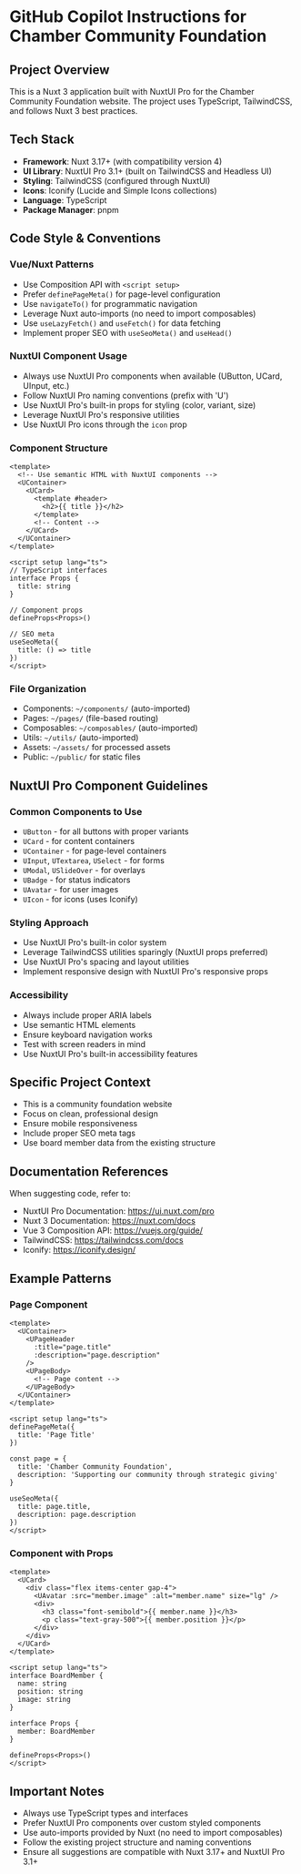 # GitHub Copilot Instructions for Chamber Community Foundation

## Project Overview
This is a Nuxt 3 application built with NuxtUI Pro for the Chamber Community Foundation website. The project uses TypeScript, TailwindCSS, and follows Nuxt 3 best practices.

## Tech Stack
- **Framework**: Nuxt 3.17+ (with compatibility version 4)
- **UI Library**: NuxtUI Pro 3.1+ (built on TailwindCSS and Headless UI)
- **Styling**: TailwindCSS (configured through NuxtUI)
- **Icons**: Iconify (Lucide and Simple Icons collections)
- **Language**: TypeScript
- **Package Manager**: pnpm

## Code Style & Conventions

### Vue/Nuxt Patterns
- Use Composition API with `<script setup>`
- Prefer `definePageMeta()` for page-level configuration
- Use `navigateTo()` for programmatic navigation
- Leverage Nuxt auto-imports (no need to import composables)
- Use `useLazyFetch()` and `useFetch()` for data fetching
- Implement proper SEO with `useSeoMeta()` and `useHead()`

### NuxtUI Component Usage
- Always use NuxtUI Pro components when available (UButton, UCard, UInput, etc.)
- Follow NuxtUI Pro naming conventions (prefix with 'U')
- Use NuxtUI Pro's built-in props for styling (color, variant, size)
- Leverage NuxtUI Pro's responsive utilities
- Use NuxtUI Pro icons through the `icon` prop

### Component Structure
```vue
<template>
  <!-- Use semantic HTML with NuxtUI components -->
  <UContainer>
    <UCard>
      <template #header>
        <h2>{{ title }}</h2>
      </template>
      <!-- Content -->
    </UCard>
  </UContainer>
</template>

<script setup lang="ts">
// TypeScript interfaces
interface Props {
  title: string
}

// Component props
defineProps<Props>()

// SEO meta
useSeoMeta({
  title: () => title
})
</script>
```

### File Organization
- Components: `~/components/` (auto-imported)
- Pages: `~/pages/` (file-based routing)
- Composables: `~/composables/` (auto-imported)
- Utils: `~/utils/` (auto-imported)
- Assets: `~/assets/` for processed assets
- Public: `~/public/` for static files

## NuxtUI Pro Component Guidelines

### Common Components to Use
- `UButton` - for all buttons with proper variants
- `UCard` - for content containers
- `UContainer` - for page-level containers
- `UInput`, `UTextarea`, `USelect` - for forms
- `UModal`, `USlideOver` - for overlays
- `UBadge` - for status indicators
- `UAvatar` - for user images
- `UIcon` - for icons (uses Iconify)

### Styling Approach
- Use NuxtUI Pro's built-in color system
- Leverage TailwindCSS utilities sparingly (NuxtUI props preferred)
- Use NuxtUI Pro's spacing and layout utilities
- Implement responsive design with NuxtUI Pro's responsive props

### Accessibility
- Always include proper ARIA labels
- Use semantic HTML elements
- Ensure keyboard navigation works
- Test with screen readers in mind
- Use NuxtUI Pro's built-in accessibility features

## Specific Project Context
- This is a community foundation website
- Focus on clean, professional design
- Ensure mobile responsiveness
- Include proper SEO meta tags
- Use board member data from the existing structure

## Documentation References
When suggesting code, refer to:
- NuxtUI Pro Documentation: https://ui.nuxt.com/pro
- Nuxt 3 Documentation: https://nuxt.com/docs
- Vue 3 Composition API: https://vuejs.org/guide/
- TailwindCSS: https://tailwindcss.com/docs
- Iconify: https://iconify.design/

## Example Patterns

### Page Component
```vue
<template>
  <UContainer>
    <UPageHeader 
      :title="page.title" 
      :description="page.description" 
    />
    <UPageBody>
      <!-- Page content -->
    </UPageBody>
  </UContainer>
</template>

<script setup lang="ts">
definePageMeta({
  title: 'Page Title'
})

const page = {
  title: 'Chamber Community Foundation',
  description: 'Supporting our community through strategic giving'
}

useSeoMeta({
  title: page.title,
  description: page.description
})
</script>
```

### Component with Props
```vue
<template>
  <UCard>
    <div class="flex items-center gap-4">
      <UAvatar :src="member.image" :alt="member.name" size="lg" />
      <div>
        <h3 class="font-semibold">{{ member.name }}</h3>
        <p class="text-gray-500">{{ member.position }}</p>
      </div>
    </div>
  </UCard>
</template>

<script setup lang="ts">
interface BoardMember {
  name: string
  position: string
  image: string
}

interface Props {
  member: BoardMember
}

defineProps<Props>()
</script>
```

## Important Notes
- Always use TypeScript types and interfaces
- Prefer NuxtUI Pro components over custom styled components
- Use auto-imports provided by Nuxt (no need to import composables)
- Follow the existing project structure and naming conventions
- Ensure all suggestions are compatible with Nuxt 3.17+ and NuxtUI Pro 3.1+